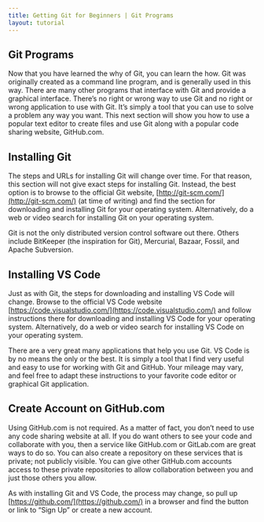 ```yaml
---
title: Getting Git for Beginners | Git Programs
layout: tutorial
---
```


## Git Programs

Now that you have learned the why of Git, you can learn the how. Git was
originally created as a command line program, and is generally used in this way.
There are many other programs that interface with Git and provide a graphical
interface. There’s no right or wrong way to use Git and no right or wrong
application to use with Git. It’s simply a tool that you can use to solve a
problem any way you want. This next section will show you how to use a popular
text editor to create files and use Git along with a popular code sharing
website, GitHub.com.

## Installing Git

The steps and URLs for installing Git will change over time. For that reason,
this section will not give exact steps for installing Git. Instead, the best
option is to browse to the official Git website, [http://git-scm.com/](http://git-scm.com/) (at time of
writing) and find the section for downloading and installing Git for your
operating system. Alternatively, do a web or video search for installing Git on
your operating system.

Git is not the only distributed version control software out there. Others
include BitKeeper (the inspiration for Git), Mercurial, Bazaar, Fossil, and
Apache Subversion.

## Installing VS Code

Just as with Git, the steps for downloading and installing VS Code will change.
Browse to the official VS Code website [https://code.visualstudio.com/](https://code.visualstudio.com/) and
follow instructions there for downloading and installing VS Code for your
operating system. Alternatively, do a web or video search for installing VS Code
on your operating system.

There are a very great many applications that help you use Git. VS Code is by no
means the only or the best. It is simply a tool that I find very useful and easy
to use for working with Git and GitHub. Your mileage may vary, and feel free to
adapt these instructions to your favorite code editor or graphical Git
application.

## Create Account on GitHub.com

Using GitHub.com is not required. As a matter of fact, you don’t need to use any
code sharing website at all. If you do want others to see your code and
collaborate with you, then a service like GitHub.com or GitLab.com are great
ways to do so. You can also create a repository on these services that is
private; not publicly visible. You can give other GitHub.com accounts access to
these private repositories to allow collaboration between you and just those
others you allow.

As with installing Git and VS Code, the process may change, so pull up
[https://github.com/](https://github.com/) in a browser and find the button or link to “Sign Up” or
create a new account.

